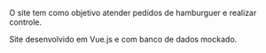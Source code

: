 O site tem como objetivo atender pedidos de hamburguer e realizar controle.

Site desenvolvido em Vue.js e com banco de dados mockado.



